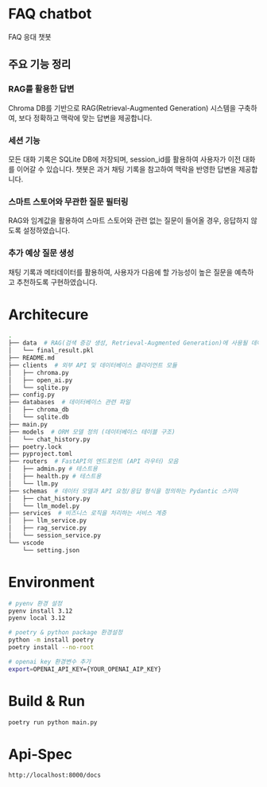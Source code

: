 # FAQ chatbot
FAQ 응대 챗봇

## 주요 기능 정리
### RAG를 활용한 답변
Chroma DB를 기반으로 RAG(Retrieval-Augmented Generation) 시스템을 구축하여, 보다 정확하고 맥락에 맞는 답변을 제공합니다.

### 세션 기능
모든 대화 기록은 SQLite DB에 저장되며, session_id를 활용하여 사용자가 이전 대화를 이어갈 수 있습니다.
챗봇은 과거 채팅 기록을 참고하여 맥락을 반영한 답변을 제공합니다.

### 스마트 스토어와 무관한 질문 필터링
RAG와 임계값을 활용하여 스마트 스토어와 관련 없는 질문이 들어올 경우, 응답하지 않도록 설정하였습니다.

### 추가 예상 질문 생성
채팅 기록과 메타데이터를 활용하여, 사용자가 다음에 할 가능성이 높은 질문을 예측하고 추천하도록 구현하였습니다.

# Architecure
```bash
.
├── data  # RAG(검색 증강 생성, Retrieval-Augmented Generation)에 사용될 데이터 저장
│   └── final_result.pkl
├── README.md
├── clients  # 외부 API 및 데이터베이스 클라이언트 모듈
│   ├── chroma.py
│   ├── open_ai.py
│   └── sqlite.py
├── config.py
├── databases  # 데이터베이스 관련 파일
│   ├── chroma_db
│   └── sqlite.db
├── main.py
├── models  # ORM 모델 정의 (데이터베이스 테이블 구조)
│   └── chat_history.py
├── poetry.lock
├── pyproject.toml
├── routers  # FastAPI의 엔드포인트 (API 라우터) 모음
│   ├── admin.py # 테스트용
│   ├── health.py # 테스트용
│   └── llm.py
├── schemas  # 데이터 모델과 API 요청/응답 형식을 정의하는 Pydantic 스키마
│   ├── chat_history.py
│   └── llm_model.py
├── services  # 비즈니스 로직을 처리하는 서비스 계층
│   ├── llm_service.py
│   ├── rag_service.py
│   └── session_service.py
└── vscode
    └── setting.json
```

# Environment
```bash
# pyenv 환경 설정
pyenv install 3.12
pyenv local 3.12

# poetry & python package 환경설정
python -m install poetry
poetry install --no-root

# openai key 환경변수 추가
export=OPENAI_API_KEY={YOUR_OPENAI_AIP_KEY}
```

# Build & Run
```bash
poetry run python main.py
```

# Api-Spec
```bash
http://localhost:8000/docs
```


